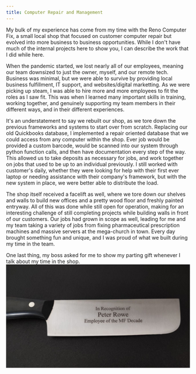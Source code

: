 ```yaml
---
title: Computer Repair and Management
---
```


My bulk of my experience has come from my time with the Reno Computer Fix, a small local shop that focused on customer computer repair but evolved into more business to business opportunities. While I don't have much of the internal projects here to show you, I can describe the work that I did while here.

When the pandemic started, we lost nearly all of our employees, meaning our team downsized to just the owner, myself, and our remote tech. Business was minimal, but we were able to survive by providing local business fulfillment, IT support, and websites/digital marketting. As we were picking up steam, I was able to hire more and more employees to fit the roles as I saw fit. This was when I learned many important skills in training, working together, and genuinely supporting my team members in their different ways, and in their different experiences.

It's an understatement to say we rebuilt our shop, as we tore down the previous frameworks and systems to start over from scratch. Replacing our old Quickbooks database, I implemented a repair oriented database that we could access from any computer within the shop. Ever job would be provided a custom barcode, would be scanned into our system through python function calls, and then have documentation every step of the way. This allowed us to take deposits as necessary for jobs, and work together on jobs that used to be up to an individual previously. I still worked with customer's daily, whether they were looking for help with their first ever laptop or needing assistance with their company's framework, but with the new system in place, we were better able to distribute the load.

The shop itself received a facelift as well, where we tore down our shelves and walls to build new offices and a pretty wood floor and freshly painted entryway. All of this was done while still open for operation, making for an interesting challenge of still completing projects while building walls in front of our customers. Our jobs had grown in scope as well, leading for me and my team taking a variety of jobs from fixing pharmaceutical prescription machines and massive servers at the mega-church in town. Every day brought something fun and unique, and I was proud of what we built during my time in the team.

One last thing, my boss asked for me to show my parting gift whenever I talk about my time in the shop.
![A brand new knife that Justin engraved my name into, to help me while restarting in Finland](/assets/images/BlogPictures/photo_2022-02-15_13-46-51.jpg)